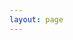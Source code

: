 ```yaml
---
layout: page
---
```


<script setup>
import { onMounted } from 'vue'
import { data } from './index.data.ts'
import IconsOverview from '../.vitepress/components/IconsOverview.vue'

const { categories, icons } = data
onMounted(() => {
  console.log(data)
})
</script>

<IconsOverview :icons="icons" />
